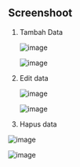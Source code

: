 ## Screenshoot
<ol><li>Tambah Data</li>

![image](https://user-images.githubusercontent.com/72422140/148669600-483690c6-56aa-4c59-a90a-048da40978bd.png)
    
    
![image](https://user-images.githubusercontent.com/72422140/148669632-2f9bc15a-98ac-4bf1-9e7c-b7cd46625165.png)


    
<li>Edit data</li>
 
  
![image](https://user-images.githubusercontent.com/72422140/148669509-93313e96-310f-4116-8bcf-7ea9b3315445.png)
    
    
 ![image](https://user-images.githubusercontent.com/72422140/148669560-dc74ed36-1aaa-4e80-ab70-8d9839709182.png)

  
<li>Hapus data</li></ol> 


![image](https://user-images.githubusercontent.com/72422140/148669440-c1b33f0a-9ff0-4414-8b3e-71a99807d4c0.png)


![image](https://user-images.githubusercontent.com/72422140/148669482-9a843abc-9798-4ede-9cd4-89f839ad9a23.png)
